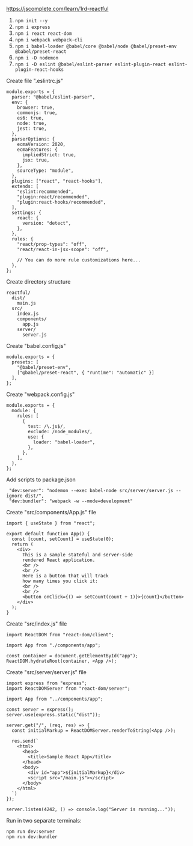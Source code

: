 https://jscomplete.com/learn/1rd-reactful

1. `npm init --y`
2. `npm i express`
3. `npm i react react-dom`
4. `npm i webpack webpack-cli`
5. `npm i babel-loader @babel/core @babel/node @babel/preset-env @babel/preset-react`
6. `npm i -D nodemon`
7. `npm i -D eslint @babel/eslint-parser eslint-plugin-react eslint-plugin-react-hooks`

Create file ".eslintrc.js"
```
module.exports = {
  parser: "@babel/eslint-parser",
  env: {
    browser: true,
    commonjs: true,
    es6: true,
    node: true,
    jest: true,
  },
  parserOptions: {
    ecmaVersion: 2020,
    ecmaFeatures: {
      impliedStrict: true,
      jsx: true,
    },
    sourceType: "module",
  },
  plugins: ["react", "react-hooks"],
  extends: [
    "eslint:recommended",
    "plugin:react/recommended",
    "plugin:react-hooks/recommended",
  ],
  settings: {
    react: {
      version: "detect",
    },
  },
  rules: {
    "react/prop-types": "off",
    "react/react-in-jsx-scope": "off",

    // You can do more rule customizations here...
  },
};
```

Create directory structure
```
reactful/
  dist/
    main.js
  src/
    index.js
    components/
      app.js
    server/
      server.js
```

Create "babel.config.js"
```
module.exports = {
  presets: [
    "@babel/preset-env",
    ["@babel/preset-react", { "runtime": "automatic" }]
  ],
};
```

Create "webpack.config.js"
```
module.exports = {
  module: {
    rules: [
      {
        test: /\.js$/,
        exclude: /node_modules/,
        use: {
          loader: "babel-loader",
        },
      },
    ],
  },
};
```

Add scripts to package.json
```
 "dev:server": "nodemon --exec babel-node src/server/server.js --ignore dist/",
 "dev:bundler": "webpack -w --mode=development"
```

Create "src/components/App.js" file
```
import { useState } from "react";

export default function App() {
  const [count, setCount] = useState(0);
  return (
    <div>
      This is a sample stateful and server-side
      rendered React application.
      <br />
      <br />
      Here is a button that will track
      how many times you click it:
      <br />
      <br />
      <button onClick={() => setCount(count + 1)}>{count}</button>
    </div>
  );
}
```

Create "src/index.js" file
```
import ReactDOM from "react-dom/client";

import App from "./components/app";

const container = document.getElementById("app");
ReactDOM.hydrateRoot(container, <App />);
```

Create "src/server/server.js" file
```
import express from "express";
import ReactDOMServer from "react-dom/server";

import App from "../components/app";

const server = express();
server.use(express.static("dist"));

server.get("/", (req, res) => {
  const initialMarkup = ReactDOMServer.renderToString(<App />);

  res.send(`
    <html>
      <head>
        <title>Sample React App</title>
      </head>
      <body>
        <div id="app">${initialMarkup}</div>
        <script src="/main.js"></script>
      </body>
    </html>
  `)
});

server.listen(4242, () => console.log("Server is running..."));
```

Run in two separate terminals:
```
npm run dev:server
npm run dev:bundler
```
